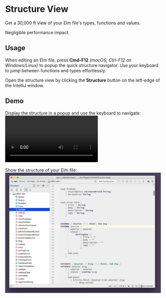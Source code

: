 # Structure View

Get a 30,000 ft view of your Elm file's types, functions and values.

Negligible performance impact.

## Usage

When editing an Elm file, press **Cmd-F12** _(macOS; Ctrl-F12 on Windows/Linux)_ to popup the quick structure navigator. Use your keyboard to jump between functions and types effortlessly.

Open the structure view by clicking the **Structure** button on the left-edge of the IntelliJ window.

## Demo

Display the structure in a popup and use the keyboard to navigate:
![navigate by keyboard demo](../assets/quick_nav_structure.mp4)

Show the structure of your Elm file:
![structure view](../assets/structure_view.jpg)

